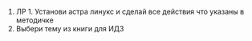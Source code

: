 1. ЛР 1. Установи астра линукс и сделай все действия что указаны в методичке
2. Выбери тему из книги для ИДЗ